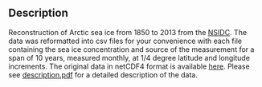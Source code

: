 ## Description
Reconstruction of Arctic sea ice from 1850 to 2013 from the [NSIDC](http://nsidc.org/about/overview). The data was reformatted into csv files for your convenience with each file containing the sea ice concentration and source of the measurement for a span of 10 years, measured monthly, at 1/4 degree latitude and longitude increments. The original data in netCDF4 format is available [here](https://nsidc.org/data/g10010). Please see [description.pdf](https://github.com/UCIDataScienceInitiative/Climate_Hackathon/blob/master/arctic_sea_ice/description.pdf) for a detailed description of the data.
